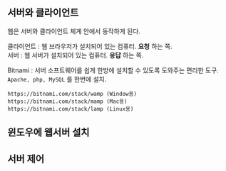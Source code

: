 ## 서버와 클라이언트

웹은 서버와 클라이언트 체계 안에서 동작하게 된다.  

클라이언트 : 웹 브라우저가 설치되어 있는 컴퓨터. **요청** 하는 쪽.  
서버 : 웹 서버가 설치되어 있는 컴퓨터. **응답** 하는 쪽.  

Bitnami : 서버 소프트웨어를 쉽게 한방에 설치할 수 있도록 도와주는 편리한 도구. `Apache, php, MySQL` 를 한번에 설치.  
```
https://bitnami.com/stack/wamp (Window용)
https://bitnami.com/stack/mamp (Mac용)
https://bitnami.com/stack/lamp (Linux용)
```

## 윈도우에 웹서버 설치

## 서버 제어

